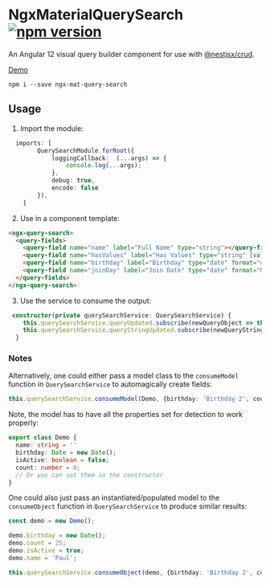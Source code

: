 # NgxMaterialQuerySearch [![npm version](https://badge.fury.io/js/ngx-mat-query-search.svg)](https://badge.fury.io/js/ngx-mat-query-search)
An Angular 12 visual query builder component for use with [@nestjsx/crud](https://github.com/nestjsx/crud).

[Demo](https://128keaton.github.io/NgxMaterialQuerySearch/)

```shell
npm i --save ngx-mat-query-search
```

## Usage

1. Import the module:
```typescript
  imports: [
        QuerySearchModule.forRoot({
            loggingCallback:  (...args) => {
                console.log(...args);
            },
            debug: true,
            encode: false
        }),
    ]
```

2. Use in a component template:

```html
<ngx-query-search>
  <query-fields>
    <query-field name="name" label="Full Name" type="string"></query-field>
    <query-field name="hasValues" label="Has Values" type="string" [values]="['a', 'b']"></query-field>
    <query-field name="birthday" label="Birthday" type="date" format="dd/MM/yyyy"></query-field>
    <query-field name="joinDay" label="Join Date" type="date" format="MM/dd"></query-field>
  </query-fields>
</ngx-query-search>
```

3. Use the service to consume the output:
```typescript
 constructor(private querySearchService: QuerySearchService) {
    this.querySearchService.queryUpdated.subscribe(newQueryObject => this.queryObject = newQueryObject);
    this.querySearchService.queryStringUpdated.subscribe(newQueryString => this.queryString = newQueryString);
  }
```


### Notes

Alternatively, one could either pass a model class to the `consumeModel` function in `QuerySearchService` to automagically create fields:
```typescript
this.querySearchService.consumeModel(Demo, {birthday: 'Birthday 2', count: 'Total Count', name: 'Other Name', isActive: 'Active'});
```
Note, the model has to have all the properties set for detection to work properly:
```typescript
export class Demo {
  name: string = ''
  birthday: Date = new Date();
  isActive: boolean = false;
  count: number = 0;
  // Or you can set them in the constructor
}
```

One could also just pass an instantiated/populated model to the `consumeObject` function in `QuerySearchService` to produce similar results:
```typescript
const demo = new Demo();

demo.birthday = new Date();
demo.count = 25;
demo.isActive = true;
demo.name = 'Paul';

this.querySearchService.consumeObject(demo, {birthday: 'Birthday 2', count: 'Total Count', name: 'Other Name', isActive: 'Active'});
```
